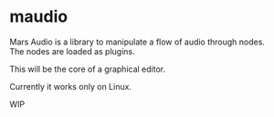# maudio
Mars Audio is a library to manipulate a flow of audio through nodes.<br>
The nodes are loaded as plugins.

This will be the core of a graphical editor.

Currently it works only on Linux.

WIP
